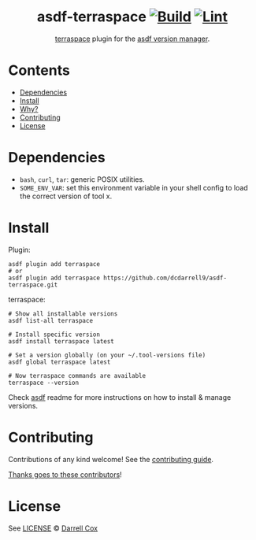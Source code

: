 <div align="center">

# asdf-terraspace [![Build](https://github.com/dcdarrell9/asdf-terraspace/actions/workflows/build.yml/badge.svg)](https://github.com/dcdarrell9/asdf-terraspace/actions/workflows/build.yml) [![Lint](https://github.com/dcdarrell9/asdf-terraspace/actions/workflows/lint.yml/badge.svg)](https://github.com/dcdarrell9/asdf-terraspace/actions/workflows/lint.yml)


[terraspace](https://terraspace.cloud/docs/intro/) plugin for the [asdf version manager](https://asdf-vm.com).

</div>

# Contents

- [Dependencies](#dependencies)
- [Install](#install)
- [Why?](#why)
- [Contributing](#contributing)
- [License](#license)

# Dependencies

- `bash`, `curl`, `tar`: generic POSIX utilities.
- `SOME_ENV_VAR`: set this environment variable in your shell config to load the correct version of tool x.

# Install

Plugin:

```shell
asdf plugin add terraspace
# or
asdf plugin add terraspace https://github.com/dcdarrell9/asdf-terraspace.git
```

terraspace:

```shell
# Show all installable versions
asdf list-all terraspace

# Install specific version
asdf install terraspace latest

# Set a version globally (on your ~/.tool-versions file)
asdf global terraspace latest

# Now terraspace commands are available
terraspace --version
```

Check [asdf](https://github.com/asdf-vm/asdf) readme for more instructions on how to
install & manage versions.

# Contributing

Contributions of any kind welcome! See the [contributing guide](contributing.md).

[Thanks goes to these contributors](https://github.com/dcdarrell9/asdf-terraspace/graphs/contributors)!

# License

See [LICENSE](LICENSE) © [Darrell Cox](https://github.com/dcdarrell9/)
